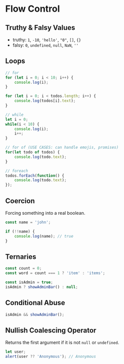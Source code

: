 # Flow Control

## Truthy & Falsy Values
* truthy: `1`, `-10`, `'hello'`, `"0"`, `[]`, `{}`
* falsy: `0`, `undefined`, `null`, `NaN`, `''`

## Loops

```js
// for
for (let i = 0; i < 10; i++) {
	console.log(i);
}

for (let i = 0; i < todos.length; i++) {
	console.log(todos[i].text);
}

// while
let i = 0;
while(i < 10) {
	console.log(i);
	i++;
}

// for of (USE CASES: can handle emojis, promises)
for(let todo of todos) {
	console.log(todo.text);
}

// foreach
todos.forEach(function() {
	console.log(todo.text);
});

```

## Coercion

Forcing something into a real boolean.

```js
const name = 'john';

if (!!name) {
	console.log(name); // true
}
```

## Ternaries

```js
const count = 0;
const word = count === 1 ? 'item' : 'items';

const isAdmin = true;
isAdmin ? showAdminBar() : null;
```

## Conditional Abuse

```js
isAdmin && showAdminBar();
```

## Nullish Coalescing Operator
Returns the first argument if it is not `null` or `undefined`.
```js
let user;
alert(user ?? 'Anonymous'); // Anonymous
```

